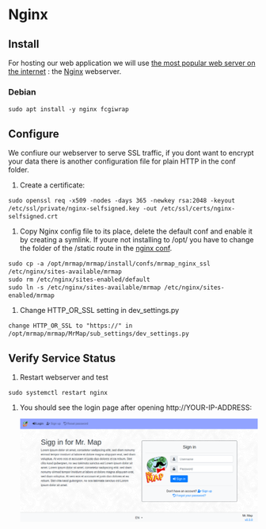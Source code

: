 # Nginx

## Install

For hosting our web application we will use [the most
popular web server on the internet](https://news.netcraft.com/archives/category/web-server-survey/)
: the [Nginx](https://nginx.org) webserver.

### Debian

```no-highlight
sudo apt install -y nginx fcgiwrap
```

## Configure

We confiure our webserver to serve SSL traffic, if you dont want to encrypt your data there
is another configuration file for plain HTTP in the conf folder.

1. Create a certificate:

```no-highlight
sudo openssl req -x509 -nodes -days 365 -newkey rsa:2048 -keyout /etc/ssl/private/nginx-selfsigned.key -out /etc/ssl/certs/nginx-selfsigned.crt
```

1. Copy Nginx config file to its place, delete the default conf and enable it by creating a symlink.
If youre not installing to /opt/ you have to change the folder of the /static route in the [nginx conf](https://github.com/mrmap-community/mrmap/blob/master/install/confs/mrmap_nginx_ssl).

```no-highlight
sudo cp -a /opt/mrmap/mrmap/install/confs/mrmap_nginx_ssl /etc/nginx/sites-available/mrmap
sudo rm /etc/nginx/sites-enabled/default
sudo ln -s /etc/nginx/sites-available/mrmap /etc/nginx/sites-enabled/mrmap
```

1. Change HTTP_OR_SSL setting in dev_settings.py
```no-highlight
change HTTP_OR_SSL to "https://" in /opt/mrmap/mrmap/MrMap/sub_settings/dev_settings.py
```

## Verify Service Status

1. Restart webserver and test

```no-highlight
sudo systemctl restart nginx
```

1. You should see the login page after opening http://YOUR-IP-ADDRESS:

    ![login page](../installation/mrmap_loginpage.png)
